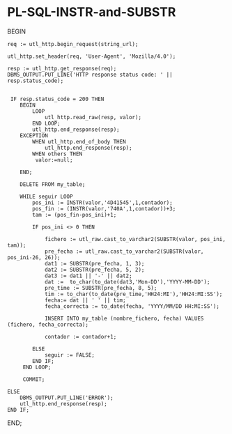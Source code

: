 # PL-SQL-INSTR-and-SUBSTR

BEGIN

    req := utl_http.begin_request(string_url); 

    utl_http.set_header(req, 'User-Agent', 'Mozilla/4.0');

    resp := utl_http.get_response(req);
    DBMS_OUTPUT.PUT_LINE('HTTP response status code: ' || resp.status_code);
 

     IF resp.status_code = 200 THEN
        BEGIN
            LOOP
                utl_http.read_raw(resp, valor);  
            END LOOP;
            utl_http.end_response(resp);
        EXCEPTION
            WHEN utl_http.end_of_body THEN
                utl_http.end_response(resp);
            WHEN others THEN
             valor:=null;
             
        END; 
        
        DELETE FROM my_table;
        
        WHILE seguir LOOP
            pos_ini := INSTR(valor,'4D41545',1,contador);
            pos_fin := (INSTR(valor,'740A',1,contador))+3;
            tam := (pos_fin-pos_ini)+1;
            
            IF pos_ini <> 0 THEN
                  
                fichero := utl_raw.cast_to_varchar2(SUBSTR(valor, pos_ini, tam));
                pre_fecha := utl_raw.cast_to_varchar2(SUBSTR(valor, pos_ini-26, 26));
                dat1 := SUBSTR(pre_fecha, 1, 3);
                dat2 := SUBSTR(pre_fecha, 5, 2);
                dat3 := dat1 || '-' || dat2;
                dat :=  to_char(to_date(dat3,'Mon-DD'),'YYYY-MM-DD');
                pre_time := SUBSTR(pre_fecha, 8, 5);
                tim := to_char(to_date(pre_time,'HH24:MI'),'HH24:MI:SS');
                fecha:= dat || ' ' || tim;
                fecha_correcta := to_date(fecha, 'YYYY/MM/DD HH:MI:SS');
                
                INSERT INTO my_table (nombre_fichero, fecha) VALUES (fichero, fecha_correcta);
                          
                contador := contador+1;
                
            ELSE
                seguir := FALSE;
            END IF;
         END LOOP;   
         
         COMMIT;   
                             
    ELSE
        DBMS_OUTPUT.PUT_LINE('ERROR');
        utl_http.end_response(resp);
    END IF;

END;
